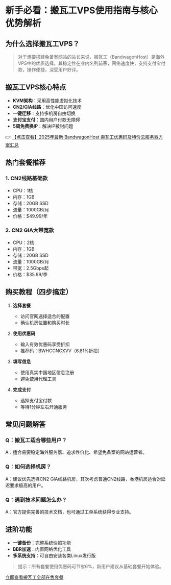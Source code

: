 # 新手必看：搬瓦工VPS使用指南与核心优势解析

## 为什么选择搬瓦工VPS？

> 对于想要搭建免备案网站的站长来说，搬瓦工（BandwagonHost）是海外VPS中的优质选择。其稳定性在业内名列前茅，网络速度快，支持支付宝付款，操作便捷，深受用户好评。

## 搬瓦工VPS核心特点

- **KVM架构**：采用高性能虚拟化技术
- **CN2/GIA线路**：优化中国访问速度
- **一键迁移**：支持多机房自由切换
- **支付宝支付**：国内用户付款无障碍
- **5周免费换IP**：解决IP被封问题

👉 [【点击查看】2025年最新 BandwagonHost 搬瓦工优惠码及特价云服务器方案汇总](https://bit.ly/banwagon)

## 热门套餐推荐

### 1. CN2线路基础款
- CPU：1核
- 内存：1GB
- 存储：20GB SSD
- 流量：1000GB/月
- 价格：$49.99/年

### 2. CN2 GIA大带宽款
- CPU：2核
- 内存：1GB
- 存储：20GB SSD
- 流量：1000GB/月
- 带宽：2.5Gbps起
- 价格：$35.99/季

## 购买教程（四步搞定）

1. **选择套餐**
   - 访问官网选择适合的配置
   - 确认机房位置和购买时长

2. **使用优惠码**
   - 输入有效优惠码享受折扣
   - 推荐码：BWHCCNCXVV（6.81%折扣）

3. **填写信息**
   - 使用真实中国地区信息注册
   - 避免使用代理工具

4. **完成支付**
   - 选择支付宝付款
   - 等待1分钟左右开通服务

## 常见问题解答

### Q：搬瓦工适合哪些用户？
A：适合需要稳定海外服务器、追求性价比、希望免备案的网站运营者。

### Q：如何选择机房？
A：建议优先选择CN2 GIA线路机房，其次考虑普通CN2线路，香港机房适合对延迟要求极高的用户。

### Q：遇到技术问题怎么办？
A：官方提供完善的技术文档，也可通过工单系统获得专业支持。

## 进阶功能

- **一键备份**：完整系统快照功能
- **BBR加速**：内置网络优化工具
- **多系统支持**：可自由安装各类Linux发行版

> 提示：所有套餐使用优惠码可节省6%，新用户建议从基础套餐开始体验。

[立即查看搬瓦工全部在售套餐](https://bit.ly/banwagon)
